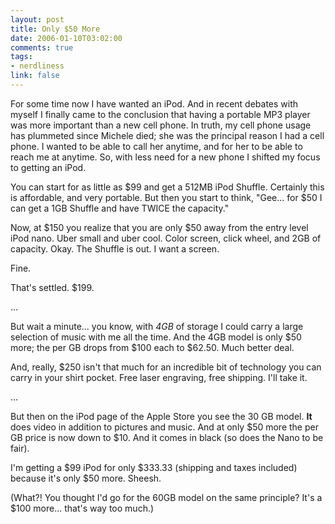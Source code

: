 ```yaml
--- 
layout: post
title: Only $50 More
date: 2006-01-10T03:02:00
comments: true
tags:
- nerdliness
link: false
---
```

For some time now I have wanted an iPod. And in recent debates with myself I finally came to the conclusion that having a portable MP3 player was more important than a new cell phone. In truth, my cell phone usage has plummeted since Michele died; she was the principal reason I had a cell phone. I wanted to be able to call her anytime, and for her to be able to reach me at anytime. So, with less need for a new phone I shifted my focus to getting an iPod.

You can start for as little as $99 and get a 512MB iPod Shuffle. Certainly this is affordable, and very portable. But then you start to think, "Gee... for $50 I can get a 1GB Shuffle and have TWICE the capacity."

Now, at $150 you realize that you are only $50 away from the entry level iPod nano. Uber small and uber cool. Color screen, click wheel, and 2GB of capacity. Okay. The Shuffle is out. I want a screen.

Fine.

That's settled. $199.

...

But wait a minute... you know, with _4GB_ of storage I could carry a large selection of music with me all the time. And the 4GB model is only $50 more; the per GB drops from $100 each to $62.50. Much better deal.

And, really, $250 isn't that much for an incredible bit of technology you can carry in your shirt pocket. Free laser engraving, free shipping. I'll take it.

...

But then on the iPod page of the Apple Store you see the 30 GB model. <strong>It</strong> does video in addition to pictures and music. And at only $50 more the per GB price is now down to $10. And it comes in black (so does the Nano to be fair).

I'm getting a $99 iPod for only $333.33 (shipping and taxes included) because it's only $50 more. Sheesh.


(What?! You thought I'd go for the 60GB model on the same principle? It's a $100 more... that's way too much.)
